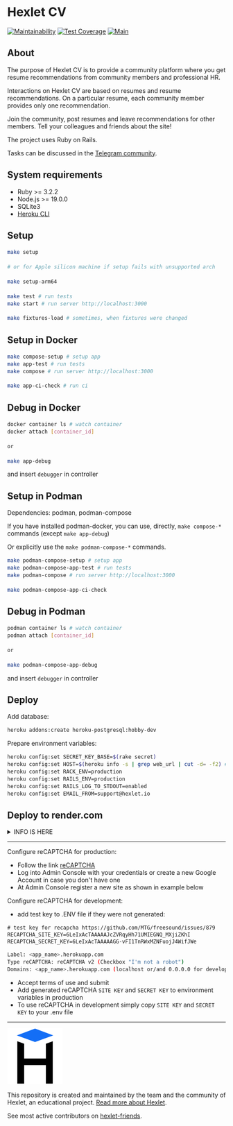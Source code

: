 # Hexlet CV

[![Maintainability](https://api.codeclimate.com/v1/badges/ac489ba3a4c73baf89a9/maintainability)](https://codeclimate.com/github/Hexlet/hexlet-cv/maintainability)
[![Test Coverage](https://api.codeclimate.com/v1/badges/ac489ba3a4c73baf89a9/test_coverage)](https://codeclimate.com/github/Hexlet/hexlet-cv/test_coverage)
[![Main](https://github.com/Hexlet/hexlet-cv/actions/workflows/main.yml/badge.svg?branch=main&event=push)](https://github.com/Hexlet/hexlet-cv/actions/workflows/main.yml)

## About
The purpose of Hexlet CV is to provide a community platform where you get resume recommendations from community members and professional HR.

Interactions on Hexlet CV are based on resumes and resume recommendations. On a particular resume, each community member provides only one recommendation.

Join the community, post resumes and leave recommendations for other members. Tell your colleagues and friends about the site!

The project uses Ruby on Rails.

Tasks can be discussed in the [Telegram community](https://t.me/hexletcommunity/12).

## System requirements

* Ruby >= 3.2.2
* Node.js >= 19.0.0
* SQLite3
* [Heroku CLI](https://devcenter.heroku.com/articles/heroku-cli#download-and-install)

## Setup

```sh
make setup

# or for Apple silicon machine if setup fails with unsupported arch

make setup-arm64

make test # run tests
make start # run server http://localhost:3000

make fixtures-load # sometimes, when fixtures were changed
```

## Setup in Docker

```sh
make compose-setup # setup app
make app-test # run tests
make compose # run server http://localhost:3000

make app-ci-check # run ci
```

## Debug in Docker

```sh
docker container ls # watch container
docker attach [container_id]

or

make app-debug
```

and insert `debugger` in controller

## Setup in Podman

Dependencies: podman, podman-compose

If you have installed podman-docker, you can use, directly, `make compose-*` commands (except `make app-debug`)

Or explicitly use the `make podman-compose-*` commands.

```sh
make podman-compose-setup # setup app
make podman-compose-app-test # run tests
make podman-compose # run server http://localhost:3000

make podman-compose-app-ci-check
```

## Debug in Podman

```sh
podman container ls # watch container
podman attach [container_id]

or

make podman-compose-app-debug

```

and insert `debugger` in controller

## Deploy

Add database:

```sh
heroku addons:create heroku-postgresql:hobby-dev
```

Prepare environment variables:

```sh
heroku config:set SECRET_KEY_BASE=$(rake secret)
heroku config:set HOST=$(heroku info -s | grep web_url | cut -d= -f2) # https://cv.hexlet.io for production
heroku config:set RACK_ENV=production
heroku config:set RAILS_ENV=production
heroku config:set RAILS_LOG_TO_STDOUT=enabled
heroku config:set EMAIL_FROM=support@hexlet.io
```

## Deploy to render.com
<details><summary>INFO IS HERE</summary>

* Go to https://dashboard.render.com
* Add New PostgreSQL with YOUR_CUSTOM_NAME_PG and select Region
* Add New Web Service with link to your repo clone\
  select:
    * YOUR_CUSTOM_NAME_CV
    * same Region
    * Runtime: Ruby
    * Build Command - `./bin/render-build.sh`
    * Start Command - `./bin/render-start.sh` or `bundle exec puma -C config/puma.rb`
* Go to YOUR_CUSTOM_NAME_PG PostgreSQL -> Info and copy `Internal Database URL`

* Go to YOUR_CUSTOM_NAME_CV app -> Environment
    * Environment Variables, by one\
      or
    * Secret Files .env with your settings, based on .env.example and add this variables:
      * HOST
        ```shell
        echo "HOST=your-app-name.onrender.com" >> .env
        ```
      * EMAIL_SPECIAL_USER
        ```shell
        echo "EMAIL_SPECIAL_USER=any_existing_email@in_database" >> .env
        ```
      * DATABASE_URL
        ```shell
        echo "DATABASE_URL=Internal Database URL" >> .env
        ```
      * RACK_ENV and RAILS_ENV
        ```shell
        echo "RACK_ENV=staging" >> .env
        echo "RAILS_ENV=staging" >> .env
        ```
      * RENDER_LOAD_FIXTURES to load fixtures
        ```shell
        echo "RENDER_LOAD_FIXTURES=1" >> .env
        ```
      Generate new master.key if the original is missing
      * RAILS_MASTER_KEY
        ```shell
        export RAILS_MASTER_KEY="$(ruby -r securerandom -e 'print SecureRandom.hex(16)')"
        echo $RAILS_MASTER_KEY
        printf $RAILS_MASTER_KEY > config/master.key
        echo "RAILS_MASTER_KEY=$RAILS_MASTER_KEY" >> .env
        rm config/credentials.yml.enc
        EDITOR=vim bin/rails credentials:edit # to update config/credentials.yml.enc
                                              # press :wq+Enter
        ```
      * CREDENTIALS_ENC
        ```shell
        echo "CREDENTIALS_ENC=$(cat config/credentials.yml.enc)" >> .env
        ```

* You can deploy app
</details>

---

Configure reCAPTCHA for production:

* Follow the link [reCAPTCHA](https://www.google.com/recaptcha)
* Log into Admin Console with your credentials or create a new Google Account in case you don't have one
* At Admin Console register a new site as shown in example below

Configure reCAPTCHA for development:

* add test key to .ENV file if they were not generated:

```
# test key for recapcha https://github.com/MTG/freesound/issues/879
RECAPTCHA_SITE_KEY=6LeIxAcTAAAAAJcZVRqyHh71UMIEGNQ_MXjiZKhI
RECAPTCHA_SECRET_KEY=6LeIxAcTAAAAAGG-vFI1TnRWxMZNFuojJ4WifJWe
```

```sh
Label: <app_name>.herokuapp.com
Type reCAPTCHA: reCAPTCHA v2 (Checkbox "I'm not a robot")
Domains: <app_name>.herokuapp.com (localhost or/and 0.0.0.0 for development env)
```
* Accept terms of use and submit
* Add generated reCAPTCHA `SITE KEY` and `SECRET KEY` to environment variables in production
* To use reCAPTCHA in development simply copy `SITE KEY` and `SECRET KEY` to your .env file
---

[![Hexlet Ltd. logo](https://raw.githubusercontent.com/Hexlet/assets/master/images/hexlet_logo128.png)](https://hexlet.io/pages/about?utm_source=github&utm_medium=link&utm_campaign=hexlet-cv)

This repository is created and maintained by the team and the community of Hexlet, an educational project. [Read more about Hexlet](https://hexlet.io/pages/about?utm_source=github&utm_medium=link&utm_campaign=hexlet-cv).

See most active contributors on [hexlet-friends](https://friends.hexlet.io/).
